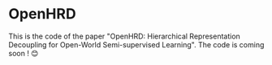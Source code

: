 # OpenHRD
This is the code of the paper "OpenHRD: Hierarchical Representation Decoupling for Open-World Semi-supervised Learning".
The code is coming soon ! 😊  
